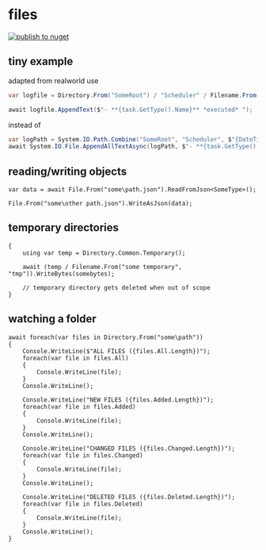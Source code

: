 # files

[![publish to nuget](https://github.com/conesoft/files/actions/workflows/publish.yml/badge.svg)](https://github.com/conesoft/files/actions/workflows/publish.yml)

## tiny example

adapted from realworld use
```csharp
var logfile = Directory.From("SomeRoot") / "Scheduler" / Filename.From(DateTime.Today.ToShortDateString(), "md");

await logfile.AppendText($"- **{task.GetType().Name}** *executed* ");
```

instead of
```csharp
var logPath = System.IO.Path.Combine("SomeRoot", "Scheduler", $"{DateTime.Today.ToShortDateString()}.md");
await System.IO.File.AppendAllTextAsync(logPath, $"- **{task.GetType().Name}** *executed* ");
```

## reading/writing objects
```
var data = await File.From("some\path.json").ReadFromJson<SomeType>();

File.From("some\other path.json").WriteAsJson(data);
```

## temporary directories
```
{
    using var temp = Directory.Common.Temporary();
    
    await (temp / Filename.From("some temporary", "tmp")).WriteBytes(somebytes);
    
    // temporary directory gets deleted when out of scope
}
```

## watching a folder
```
await foreach(var files in Directory.From("some\path"))
{
    Console.WriteLine($"ALL FILES ({files.All.Length})");
    foreach(var file in files.All)
    {
        Console.WriteLine(file);
    }
    Console.WriteLine();
    
    Console.WriteLine("NEW FILES ({files.Added.Length})");
    foreach(var file in files.Added)
    {
        Console.WriteLine(file);
    }
    Console.WriteLine();
    
    Console.WriteLine("CHANGED FILES ({files.Changed.Length})");
    foreach(var file in files.Changed)
    {
        Console.WriteLine(file);
    }
    Console.WriteLine();
    
    Console.WriteLine("DELETED FILES ({files.Deleted.Length})");
    foreach(var file in files.Deleted)
    {
        Console.WriteLine(file);
    }
    Console.WriteLine();
}
```
